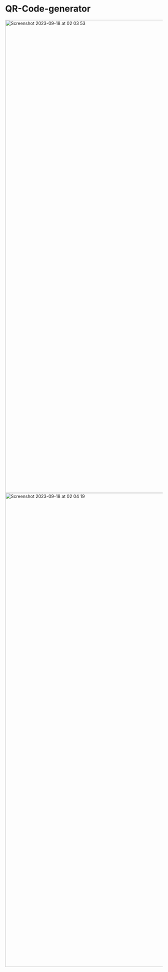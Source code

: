 # QR-Code-generator
<img width="1509" alt="Screenshot 2023-09-18 at 02 03 53" src="https://github.com/AzarAhmadov/QR-Code-generator/assets/82292818/79b57205-77cb-43db-bd77-ad5b85f0326c">
<img width="1512" alt="Screenshot 2023-09-18 at 02 04 19" src="https://github.com/AzarAhmadov/QR-Code-generator/assets/82292818/448b8499-8c01-4d24-922a-49eb75a5f3a7">
